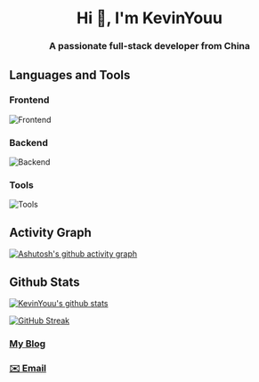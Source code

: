 <h1 align="center">Hi 👋, I'm KevinYouu</h1>
<h3 align="center">A passionate full-stack developer from China</h3>

## Languages and Tools

### Frontend

![Frontend](https://skillicons.dev/icons?i=react,nextjs,tailwindcss,js,ts,vite,electron)

### Backend

![Backend](https://skillicons.dev/icons?i=go,postgres,docker,nginx,linux,bash)

### Tools

![Tools](https://skillicons.dev/icons?i=md,git,githubactions,vscode,stackoverflow)

## Activity Graph

[![Ashutosh's github activity graph](https://github-readme-activity-graph.vercel.app/graph?username=Kevinyouu&bg_color=232323&color=3a88fe&line=00c7fc&point=00c7fc&area=true&hide_border=true)](https://github.com/ashutosh00710/github-readme-activity-graph)

## Github Stats

[![KevinYouu's github stats](https://github-readme-stats.vercel.app/api?username=KevinYouu&show_icons=true&theme=react)](https://github.com/anuraghazra/github-readme-stats)

[![GitHub Streak](https://github-readme-streak-stats.herokuapp.com?user=Kevinyouu&theme=dark)](https://git.io/streak-stats)

<h3><a href="https://www.kevnu.com/about" target="_blank">My Blog</a></h3>
<h3><a href="mailto:cool@kevnu.com">✉️ Email</a></h3>
